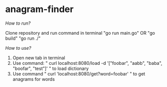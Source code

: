 # anagram-finder

_*How to run?*_

Clone repository and run command in terminal "go run main.go" OR "go build" "go run ./"

_*How to use?*_

1. Open new tab in terminal
2. Use command: " curl localhost:8080/load -d '["foobar", "aabb", "baba", "boofar", "test"]' " to load dictionary
3. Use command " curl 'localhost:8080/get?word=foobar' " to get anagrams for words
